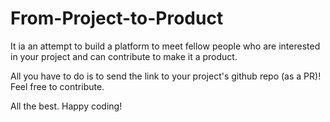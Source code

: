 # From-Project-to-Product
It ia an attempt to build a platform to meet fellow people who are interested in your project and can contribute to make it a product. 

All you have to do is to send the link to your project's github repo (as a PR)! Feel free to contribute.

All the best. Happy coding!

